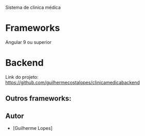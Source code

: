 Sistema de clinica médica

# Frameworks

Angular 9 ou superior

# Backend

Link do projeto: https://github.com/guilhermecostalopes/clinicamedicabackend

## Outros frameworks:


## Autor

- [Guilherme Lopes]
